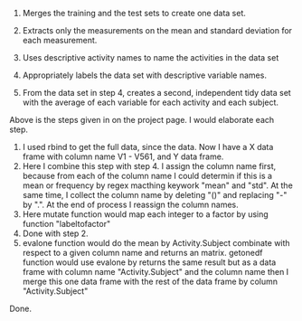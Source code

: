 1.    Merges the training and the test sets to create one data set.
2.    Extracts only the measurements on the mean and standard deviation for each measurement. 
3.    Uses descriptive activity names to name the activities in the data set
4.    Appropriately labels the data set with descriptive variable names. 

5.    From the data set in step 4, creates a second, independent tidy data set with the average of each variable for each activity and each subject.

Above is the steps given in on the project page. I would elaborate each step. 

1. I used rbind to get the full data, since the data. Now I have a X data frame with column name
   V1 - V561, and Y data frame.
2. Here I combine this step with step 4.  I assign the column name first, 
   because from each of the column name I could determin if this is a mean 
   or frequency by regex macthing keywork "mean" and "std". At the same 
   time, I collect the column name by deleting "()" and replacing "-" by ".". 
   At the end of process I reassign the column names.
3. Here mutate function would map each integer to a factor by using function "labeltofactor"
4. Done with step 2.
5. evalone function would do the mean by Activity.Subject combinate with respect
   to a given column name and returns an matrix.
   getonedf function would use evalone by returns the same result but as a data frame with
   column name "Activity.Subject" and the column name
   then I merge this one data frame with the rest of the data frame by column "Activity.Subject"


Done.
   